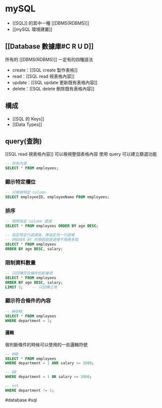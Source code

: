 # mySQL
- [[SQL]] 的其中一種 [[DBMS(RDBMS)]]
- [[mySQL 環境建置]]
## [[Database 數據庫#C R U D]]
 所有的 [[DBMS(RDBMS)]] 一定有的四種語法
 - create：[[SQL create 製作表格]]
 - read：[[SQL read 視表格內容]]
 - update：[[SQL update 更新既有表格內容]]
 - delete：[[SQL delete 刪除既有表格內容]]


## 構成
- [[SQL 的 Keys]]
- [[Data Types]]

## query(查詢)
[[SQL read 視表格內容]] 可以檢視整個表格內容
使用 query 可以建立篩選功能
```sql
-- 所有內容
SELECT * FROM employees;
```
### 顯示特定欄位
```sql
-- 只檢視特定 column
SELECT employeeID, employeeName FROM employees;
```
### 排序
```sql
-- 按照指定 column 遞減
SELECT * FROM employees ORDER BY age DESC;

-- 指定特定行遞減後，再指定另一行遞增
-- OREDER BY 的預設就是遞增不用再多寫
SELECT * FROM employees 
ORDER BY age DESC, salary;
```
### 限制資料數量
```sql
-- 只回傳符合條件的前幾項
SELECT * FROM employees 
ORDER BY age DESC, salary;
LIMIT 3;	-- 只回傳三項
```
### 顯示符合條件的內容
```sql
-- WHERE
SELECT * FROM employees 
WHERE department = 1;
```

#### 邏輯
做判斷條件的時候可以使用的一些邏輯符號
```sql
-- AND
SELECT * FROM employees 
WHERE department = 1 AND salary >= 2000;

-- OR
WHERE department = 1 OR salary >= 2000;

-- not
WHERE department != 1;
```



#database #sql